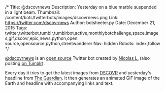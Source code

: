 /*
Title: @dscovrnews
Description: Yesterday on a blue marble suspended in a light beam.
Thumbnail: /content/bots/twitterbots/images/dscovrnews.png
Link: https://twitter.com/dscovrnews
Author: botsheeter.py
Date: December 21, 2015
Tags: twitter,twitterbot,tumblr,tumblrbot,active,monthlybotchallenge,space,images,gif,dscovr,epic,news,python,open source,opensource,python,streetwanderer
Nav: hidden
Robots: index,follow
*/

[@dscovrnews](https://twitter.com/dscovrnews) is an [open source](https://github.com/StreetWanderer/yesterdayWorld) Twitter bot created by [Nicolas L.](https://twitter.com/streetwanderer) (also posting [on Tumblr](http://yesterdaybot.tumblr.com/)). 

Every day it tries to get the latest images from [DSCOVR](http://www.nesdis.noaa.gov/DSCOVR/) and yesterday's headline from [The Guardian](http://www.theguardian.com/). It then generates an animated GIF image of the Earth and headline with accompanying links and text.
